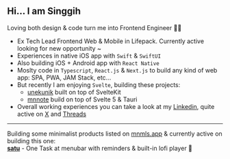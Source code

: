 ## Hi... I am Singgih 
Loving both design & code turn me into Frontend Engineer  👨‍💻
- Ex Tech Lead Frontend Web & Mobile in Lifepack. Currently active looking for new opportunity ~
- Experiences in native iOS app with `Swift` & `SwiftUI`
- Also building iOS + Android app with `React Native`
- Moslty code in `Typescript`, `React.js` & `Next.js` to build any kind of web app: SPA, PWA, JAM Stack, etc...
- But recently I am enjoying `Svelte`, building these projects:
  - [unekunik](unekunik.com) built on top of SvelteKit
  - [mnnote](https://github.com/brosing/mnote) build on top of Svelte 5 & Tauri
- Overall working experiences you can take a look at my [Linkedin](https://linkedin.com/in/singgih-nn), quite active on [X](https://x.com/singgih_nn) and [Threads](https://threads.com/@singgih_nn)

-----------------------------------------------------------------------------------------------------------------------------------------------------------------------------------------

Building some minimalist products listed on [mnmls.app](https://lmnmls.app) & currently active on building this one: <br>
[**satu**](https://satu.mnmls.net) - One Task at menubar with reminders & built-in lofi player 🎵
